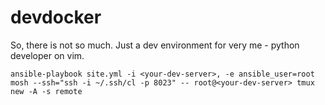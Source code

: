 # devdocker

So, there is not so much. Just a dev environment for very me - python developer on vim.

    ansible-playbook site.yml -i <your-dev-server>, -e ansible_user=root
    mosh --ssh="ssh -i ~/.ssh/cl -p 8023" -- root@<your-dev-server> tmux new -A -s remote

